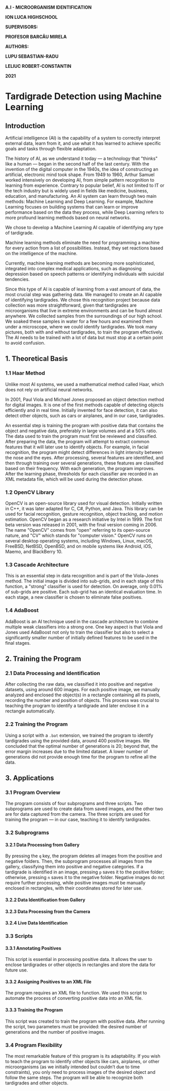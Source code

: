 

**A.I - MICROORGANISM IDENTIFICATION**
                                                                                                           
                                                                                                           
**ION LUCA HIGHSCHOOL**

**SUPERVISORS:**

  **PROFESOR BARCĂU MIRELA**

**AUTHORS:**

  **LUPU SEBASTIAN-RADU**
  
  **LELIUC ROBERT-CONSTANTIN**

**2021**

# Tardigrade Detection using Machine Learning

## Introduction

Artificial intelligence (AI) is the capability of a system to correctly interpret external data, learn from it, and use what it has learned to achieve specific goals and tasks through flexible adaptation.

The history of AI, as we understand it today — a technology that "thinks" like a human — began in the second half of the last century. With the invention of the digital computer in the 1940s, the idea of constructing an artificial, electronic mind took shape. From 1949 to 1960, Arthur Samuel worked intensively on developing AI, from simple pattern recognition to learning from experience. Contrary to popular belief, AI is not limited to IT or the tech industry but is widely used in fields like medicine, business, education, and manufacturing. An AI system can learn through two main methods: Machine Learning and Deep Learning. For example, Machine Learning focuses on building systems that can learn or improve performance based on the data they process, while Deep Learning refers to more profound learning methods based on neural networks.

We chose to develop a Machine Learning AI capable of identifying any type of tardigrade.

Machine learning methods eliminate the need for programming a machine for every action from a list of possibilities. Instead, they set reactions based on the intelligence of the machine.

Currently, machine learning methods are becoming more sophisticated, integrated into complex medical applications, such as diagnosing depression based on speech patterns or identifying individuals with suicidal tendencies.

Since this type of AI is capable of learning from a vast amount of data, the most crucial step was gathering data. We managed to create an AI capable of identifying tardigrades. We chose this recognition project because data collection was more straightforward, given that tardigrades are microorganisms that live in extreme environments and can be found almost anywhere. We collected samples from the surroundings of our high school. We soaked these samples in water for a few hours and examined them under a microscope, where we could identify tardigrades. We took many pictures, both with and without tardigrades, to train the program effectively. The AI needs to be trained with a lot of data but must stop at a certain point to avoid confusion.

## 1. Theoretical Basis

### 1.1 Haar Method

Unlike most AI systems, we used a mathematical method called Haar, which does not rely on artificial neural networks.

In 2001, Paul Viola and Michael Jones proposed an object detection method for digital images. It is one of the first methods capable of detecting objects efficiently and in real time. Initially invented for face detection, it can also detect other objects, such as cars or airplanes, and in our case, tardigrades.

An essential step is training the program with positive data that contains the object and negative data, preferably in large volumes and at a 50% ratio. The data used to train the program must first be reviewed and classified. After preparing the data, the program will attempt to extract common features that it will later use to identify objects. For example, in facial recognition, the program might detect differences in light intensity between the nose and the eyes. After processing, several features are identified, and then through training over several generations, these features are classified based on their frequency. With each generation, the program improves. After the learning phase, thresholds for each classifier are recorded in an XML metadata file, which will be used during the detection phase.

### 1.2 OpenCV Library

OpenCV is an open-source library used for visual detection. Initially written in C++, it was later adapted for C, C#, Python, and Java. This library can be used for facial recognition, gesture recognition, object tracking, and motion estimation. OpenCV began as a research initiative by Intel in 1999. The first beta version was released in 2001, with the final version coming in 2006. The name "OpenCV" comes from "open" referring to its open-source nature, and "CV" which stands for "computer vision." OpenCV runs on several desktop operating systems, including Windows, Linux, macOS, FreeBSD, NetBSD, OpenBSD, and on mobile systems like Android, iOS, Maemo, and BlackBerry 10.

### 1.3 Cascade Architecture

This is an essential step in data recognition and is part of the Viola-Jones method. The initial image is divided into sub-grids, and in each stage of this function, a "strong" classifier is used for detection. On average, only 0.01% of sub-grids are positive. Each sub-grid has an identical evaluation time. In each stage, a new classifier is chosen to eliminate false positives.

### 1.4 AdaBoost

AdaBoost is an AI technique used in the cascade architecture to combine multiple weak classifiers into a strong one. One key aspect is that Viola and Jones used AdaBoost not only to train the classifier but also to select a significantly smaller number of initially defined features to be used in the final stages.

## 2. Training the Program

### 2.1 Data Processing and Identification

After collecting the raw data, we classified it into positive and negative datasets, using around 600 images. For each positive image, we manually analyzed and enclosed the object(s) in a rectangle containing all its pixels, recording the number and position of objects. This process was crucial to teaching the program to identify a tardigrade and later enclose it in a rectangle automatically.

### 2.2 Training the Program

Using a script with a `.bat` extension, we trained the program to identify tardigrades using the provided data, around 400 positive images. We concluded that the optimal number of generations is 20; beyond that, the error margin increases due to the limited dataset. A lower number of generations did not provide enough time for the program to refine all the data.

## 3. Applications

### 3.1 Program Overview

The program consists of four subprograms and three scripts. Two subprograms are used to create data from saved images, and the other two are for data captured from the camera. The three scripts are used for training the program — in our case, teaching it to identify tardigrades.

### 3.2 Subprograms

#### 3.2.1 Data Processing from Gallery

By pressing the `q` key, the program deletes all images from the positive and negative folders. Then, the subprogram processes all images from the gallery, classifying them into positive and negative categories. If a tardigrade is identified in an image, pressing `p` saves it to the positive folder; otherwise, pressing `n` saves it to the negative folder. Negative images do not require further processing, while positive images must be manually enclosed in rectangles, with their coordinates stored for later use.

#### 3.2.2 Data Identification from Gallery

#### 3.2.3 Data Processing from the Camera

#### 3.2.4 Live Data Identification

### 3.3 Scripts

#### 3.3.1 Annotating Positives

This script is essential in processing positive data. It allows the user to enclose tardigrades or other objects in rectangles and store the data for future use.

#### 3.3.2 Assigning Positives to an XML File

The program requires an XML file to function. We used this script to automate the process of converting positive data into an XML file.

#### 3.3.3 Training the Program

This script was created to train the program with positive data. After running the script, two parameters must be provided: the desired number of generations and the number of positive images.

### 3.4 Program Flexibility

The most remarkable feature of this program is its adaptability. If you wish to teach the program to identify other objects like cars, airplanes, or other microorganisms (as we initially intended but couldn’t due to time constraints), you only need to process images of the desired object and follow the same steps. The program will be able to recognize both tardigrades and other objects.

